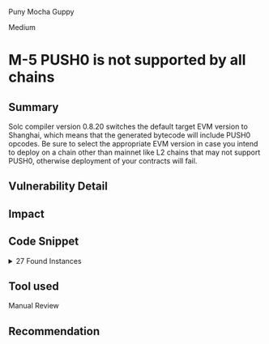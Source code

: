 Puny Mocha Guppy

Medium

# M-5 PUSH0 is not supported by all chains

## Summary
Solc compiler version 0.8.20 switches the default target EVM version to Shanghai, which means that the generated bytecode will include PUSH0 opcodes. Be sure to select the appropriate EVM version in case you intend to deploy on a chain other than mainnet like L2 chains that may not support PUSH0, otherwise deployment of your contracts will fail.

## Vulnerability Detail

## Impact

## Code Snippet
<details><summary>27 Found Instances</summary>


- Found in src/contracts/CollectionToken.sol [Line: 2](https://github.com/sherlock-audit/2024-08-flayer/blob/main/flayer/src/contracts/CollectionToken.sol#L2)

	```solidity
	pragma solidity ^0.8.22;
	```

- Found in src/contracts/Listings.sol [Line: 2](https://github.com/sherlock-audit/2024-08-flayer/blob/main/flayer/src/contracts/Listings.sol#L2)

	```solidity
	pragma solidity ^0.8.22;
	```

- Found in src/contracts/Locker.sol [Line: 2](src/contracts/Locker.sol#L2)

	```solidity
	pragma solidity ^0.8.22;
	```

- Found in src/contracts/LockerManager.sol [Line: 2](src/contracts/LockerManager.sol#L2)

	```solidity
	pragma solidity ^0.8.22;
	```

- Found in src/contracts/ProtectedListings.sol [Line: 2](src/contracts/ProtectedListings.sol#L2)

	```solidity
	pragma solidity ^0.8.22;
	```

- Found in src/contracts/TaxCalculator.sol [Line: 2](src/contracts/TaxCalculator.sol#L2)

	```solidity
	pragma solidity ^0.8.22;
	```

- Found in src/contracts/TokenEscrow.sol [Line: 2](src/contracts/TokenEscrow.sol#L2)

	```solidity
	pragma solidity ^0.8.22;
	```

- Found in src/contracts/implementation/BaseImplementation.sol [Line: 2](src/contracts/implementation/BaseImplementation.sol#L2)

	```solidity
	pragma solidity ^0.8.22;
	```

- Found in src/contracts/implementation/UniswapImplementation.sol [Line: 2](src/contracts/implementation/UniswapImplementation.sol#L2)

	```solidity
	pragma solidity ^0.8.22;
	```

- Found in src/contracts/migration/FlayerTokenMigration.sol [Line: 2](src/contracts/migration/FlayerTokenMigration.sol#L2)

	```solidity
	pragma solidity ^0.8.0;
	```

- Found in src/contracts/utils/AirdropRecipient.sol [Line: 2](src/contracts/utils/AirdropRecipient.sol#L2)

	```solidity
	pragma solidity ^0.8.22;
	```

- Found in src/contracts/utils/CollectionShutdown.sol [Line: 2](src/contracts/utils/CollectionShutdown.sol#L2)

	```solidity
	pragma solidity ^0.8.22;
	```

- Found in src/interfaces/Enums.sol [Line: 2](https://github.com/sherlock-audit/2024-08-flayer/blob/main/flayer/src/interfaces/Enums.sol#L2)

	```solidity
	pragma solidity ^0.8.22;
	```

- Found in src/interfaces/IBaseImplementation.sol [Line: 2](https://github.com/sherlock-audit/2024-08-flayer/blob/main/flayer/src/interfaces/IBaseImplementation.sol#L2)

	```solidity
	pragma solidity ^0.8.22;
	```

- Found in src/interfaces/ICollectionToken.sol [Line: 2](https://github.com/sherlock-audit/2024-08-flayer/blob/main/flayer/src/interfaces/ICollectionToken.sol#L2)

	```solidity
	pragma solidity ^0.8.22;
	```

- Found in src/interfaces/IListings.sol [Line: 2](https://github.com/sherlock-audit/2024-08-flayer/blob/main/flayer/src/interfaces/IListings.sol#L2)

	```solidity
	pragma solidity ^0.8.22;
	```

- Found in src/interfaces/ILocker.sol [Line: 2](https://github.com/sherlock-audit/2024-08-flayer/blob/main/flayer/src/interfaces/ILocker.sol#L2)

	```solidity
	pragma solidity ^0.8.22;
	```

- Found in src/interfaces/ILockerManager.sol [Line: 2](https://github.com/sherlock-audit/2024-08-flayer/blob/main/flayer/src/interfaces/ILockerManager.sol#L2)

	```solidity
	pragma solidity ^0.8.22;
	```

- Found in src/interfaces/IProtectedListings.sol [Line: 2](https://github.com/sherlock-audit/2024-08-flayer/blob/main/flayer/src/interfaces/IProtectedListings.sol#L2)

	```solidity
	pragma solidity ^0.8.22;
	```

- Found in src/interfaces/ITaxCalculator.sol [Line: 2](https://github.com/sherlock-audit/2024-08-flayer/blob/main/flayer/src/interfaces/ITaxCalculator.sol#L2)

	```solidity
	pragma solidity ^0.8.22;
	```

- Found in src/interfaces/ITokenEscrow.sol [Line: 2](https://github.com/sherlock-audit/2024-08-flayer/blob/main/flayer/src/interfaces/ITokenEscrow.sol#L2)

	```solidity
	pragma solidity ^0.8.22;
	```

- Found in src/interfaces/lssvm2/CurveErrorCodes.sol [Line: 2]https://github.com/sherlock-audit/2024-08-flayer/blob/main/flayer/(src/interfaces/lssvm2/CurveErrorCodes.sol#L2)

	```solidity
	pragma solidity ^0.8.0;
	```

- Found in src/interfaces/lssvm2/ICurve.sol [Line: 2](https://github.com/sherlock-audit/2024-08-flayer/blob/main/flayer/src/interfaces/lssvm2/ICurve.sol#L2)

	```solidity
	pragma solidity ^0.8.0;
	```

- Found in src/interfaces/lssvm2/ILSSVMPair.sol [Line: 2](https://github.com/sherlock-audit/2024-08-flayer/blob/main/flayer/src/interfaces/lssvm2/ILSSVMPair.sol#L2)

	```solidity
	pragma solidity ^0.8.0;
	```

- Found in src/interfaces/lssvm2/ILSSVMPairFactoryLike.sol [Line: 2](https://github.com/sherlock-audit/2024-08-flayer/blob/main/flayer/src/interfaces/lssvm2/ILSSVMPairFactoryLike.sol#L2)

	```solidity
	pragma solidity ^0.8.0;
	```

- Found in src/interfaces/utils/IAirdropRecipient.sol [Line: 2](https://github.com/sherlock-audit/2024-08-flayer/blob/main/flayer/src/interfaces/utils/IAirdropRecipient.sol#L2)

	```solidity
	pragma solidity ^0.8.22;
	```

- Found in src/interfaces/utils/ICollectionShutdown.sol [Line: 2](https://github.com/sherlock-audit/2024-08-flayer/blob/main/flayer/src/interfaces/utils/ICollectionShutdown.sol#L2)

	```solidity
	pragma solidity ^0.8.22;
	```

</details>


## Tool used

Manual Review

## Recommendation